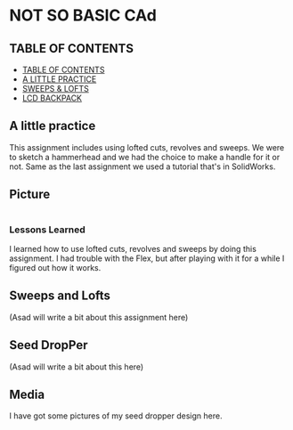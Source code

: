 # NOT SO BASIC CAd

## TABLE OF CONTENTS
* [TABLE OF CONTENTS](#TABLE-OF-CONTENTS)
* [A LITTLE PRACTICE](#A-Little-Practice)
* [SWEEPS & LOFTS](#Sweeps-and-Lofts)
* [LCD BACKPACK](#LCD-Backpack)



## A little practice

This assignment includes using lofted cuts, revolves and sweeps. We were to sketch a hammerhead and we had the choice to make a handle for it or not. Same as the last assignment we used a tutorial that's in SolidWorks.
## Picture
<img scr=https://github.com/jbrown56/Not_So-Basic-CAD/blob/master/Media/tutor_assem.PNG>

### Lessons Learned
I learned how to use lofted cuts, revolves and sweeps by doing this assignment. I had trouble with the Flex, but after playing with it for a while I figured out how it works.  

## Sweeps and Lofts
(Asad will write a bit about this assignment here)

## Seed DropPer
(Asad will write a bit about this here)

## Media
I have got some pictures of my seed dropper design here.
